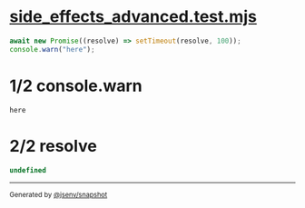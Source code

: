 # [side_effects_advanced.test.mjs](../side_effects_advanced.test.mjs)

```js
await new Promise((resolve) => setTimeout(resolve, 100));
console.warn("here");
```

# 1/2 console.warn

```console
here
```

# 2/2 resolve

```js
undefined
```

---

<sub>
  Generated by <a href="https://github.com/jsenv/core/tree/main/packages/independent/snapshot">@jsenv/snapshot</a>
</sub>
